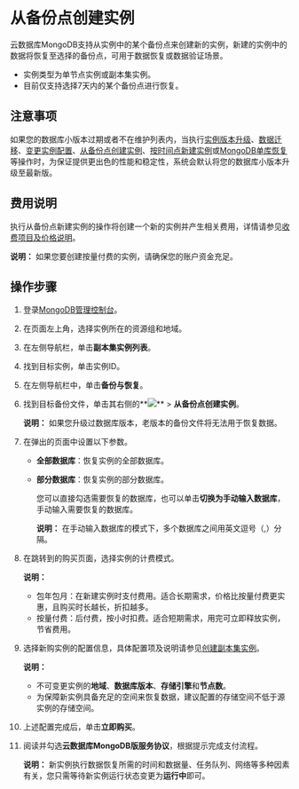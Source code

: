 # 从备份点创建实例

云数据库MongoDB支持从实例中的某个备份点来创建新的实例，新建的实例中的数据将恢复至选择的备份点，可用于数据恢复或数据验证场景。

-   实例类型为单节点实例或副本集实例。
-   目前仅支持选择7天内的某个备份点进行恢复。

## 注意事项

如果您的数据库小版本过期或者不在维护列表内，当执行[实例版本升级](/intl.zh-CN/用户指南/实例管理/数据库升级/升级数据库版本.md)、[数据迁移](/intl.zh-CN/用户指南/数据迁移和同步/MongoDB数据迁移和同步方案概览.md)、[变更实例配置](/intl.zh-CN/用户指南/实例管理/变更实例配置/变更配置方案概览.md)、[从备份点创建实例](/intl.zh-CN/用户指南/数据恢复/从备份点创建实例.md)、[按时间点新建实例](/intl.zh-CN/用户指南/数据恢复/按时间点新建实例.md)或[MongoDB单库恢复](/intl.zh-CN/用户指南/数据恢复/MongoDB单库恢复.md)等操作时，为保证提供更出色的性能和稳定性，系统会默认将您的数据库小版本升级至最新版。

## 费用说明

执行从备份点新建实例的操作将创建一个新的实例并产生相关费用，详情请参见[收费项目及价格说明](/intl.zh-CN/产品定价/收费项目及价格说明.md)。

**说明：** 如果您要创建按量付费的实例，请确保您的账户资金充足。

## 操作步骤

1.  登录[MongoDB管理控制台](https://mongodb.console.aliyun.com/)。

2.  在页面左上角，选择实例所在的资源组和地域。

3.  在左侧导航栏，单击**副本集实例列表**。

4.  找到目标实例，单击实例ID。

5.  在左侧导航栏中，单击**备份与恢复**。

6.  找到目标备份文件，单击其右侧的**![](https://static-aliyun-doc.oss-accelerate.aliyuncs.com/assets/img/zh-CN/7156819951/p13851.png)** \> **从备份点创建实例**。

    **说明：** 如果您升级过数据库版本，老版本的备份文件将无法用于恢复数据。

7.  在弹出的页面中设置以下参数。

    -   **全部数据库**：恢复实例的全部数据库。
    -   **部分数据库**：恢复实例的部分数据库。

        您可以直接勾选需要恢复的数据库，也可以单击**切换为手动输入数据库**，手动输入需要恢复的数据库。

        **说明：** 在手动输入数据库的模式下，多个数据库之间用英文逗号（,）分隔。

8.  在跳转到的购买页面，选择实例的计费模式。

    **说明：**

    -   包年包月：在新建实例时支付费用。适合长期需求，价格比按量付费更实惠，且购买时长越长，折扣越多。
    -   按量付费：后付费，按小时扣费。适合短期需求，用完可立即释放实例，节省费用。
9.  选择新购实例的配置信息，具体配置项及说明请参见[创建副本集实例](/intl.zh-CN/快速入门/创建实例/创建副本集实例.md)。

    **说明：**

    -   不可变更实例的**地域**、**数据库版本**、**存储引擎**和**节点数**。
    -   为保障新实例具备充足的空间来恢复数据，建议配置的存储空间不低于源实例的存储空间。
10. 上述配置完成后，单击**立即购买**。

11. 阅读并勾选**云数据库MongoDB版服务协议**，根据提示完成支付流程。

    **说明：** 新实例执行数据恢复所需的时间和数据量、任务队列、网络等多种因素有关，您只需等待新实例运行状态变更为**运行中**即可。


